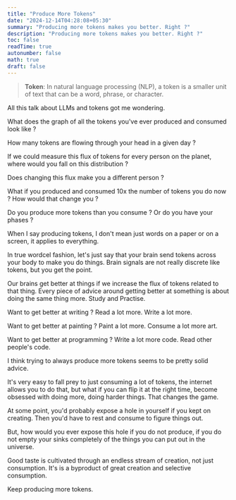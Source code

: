 ```yaml
---
title: "Produce More Tokens"
date: "2024-12-14T04:28:08+05:30"
summary: "Producing more tokens makes you better. Right ?"
description: "Producing more tokens makes you better. Right ?"
toc: false
readTime: true
autonumber: false
math: true
draft: false
---
```


> **Token**: In natural language processing (NLP), a token is a smaller unit of text that can be a word, phrase, or character.

All this talk about LLMs and tokens got me wondering.

What does the graph of all the tokens you've ever produced and consumed look like ?

How many tokens are flowing through your head in a given day ? 

If we could measure this flux of tokens for every person on the planet, where would you fall on this distribution ? 

Does changing this flux make you a different person ? 

What if you produced and consumed 10x the number of tokens you do now ? How would that change you ?

Do you produce more tokens than you consume ? Or do you have your phases ?

When I say producing tokens, I don't mean just words on a paper or on a screen, it applies to everything. 

In true wordcel fashion, let's just say that your brain send tokens across your body to make you do things. Brain signals are not really discrete like tokens, but you get the point. 

Our brains get better at things if we increase the flux of tokens related to that thing. Every piece of advice around getting better at something is about doing the same thing more. Study and Practise. 

Want to get better at writing ? Read a lot more. Write a lot more. 

Want to get better at painting ? Paint a lot more. Consume a lot more art. 

Want to get better at programming ? Write a lot more code. Read other people's code. 

I think trying to always produce more tokens seems to be pretty solid advice. 

It's very easy to fall prey to just consuming a lot of tokens, the internet allows you to do that, but what if you can flip it at the right time, become obsessed with doing more, doing harder things. That changes the game.

At some point, you'd probably expose a hole in yourself if you kept on creating. Then you'd have to rest and consume to figure things out. 

But, how would you ever expose this hole if you do not produce, if you do not empty your sinks completely of the things you can put out in the universe.

Good taste is cultivated through an endless stream of creation, not just consumption. It's is a byproduct of great creation and selective consumption.

Keep producing more tokens.

[^1]: https://x.com/MelisaSeah/status/1837532355998953669
[^2]: https://x.com/Antialcidas/status/1837685419796033741

